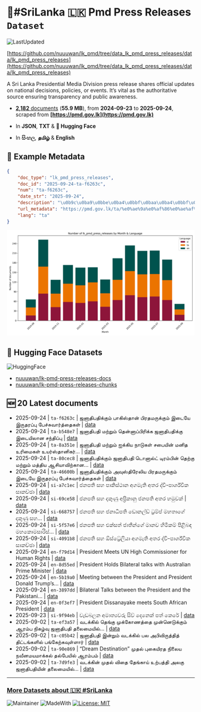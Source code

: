 # 📢#SriLanka 🇱🇰 Pmd Press Releases `Dataset`

![LastUpdated](https://img.shields.io/badge/last_updated-2025--09--26_08:23:47-green)

[https://github.com/nuuuwan/lk_pmd/tree/data_lk_pmd_press_releases/data/lk_pmd_press_releases](https://github.com/nuuuwan/lk_pmd/tree/data_lk_pmd_press_releases/data/lk_pmd_press_releases)

A Sri Lanka Presidential Media Division press release shares official updates on national decisions, policies, or events. It’s vital as the authoritative source ensuring transparency and public awareness.

- [**2,182** documents](https://github.com/nuuuwan/lk_pmd/tree/data_lk_pmd_press_releases/data/lk_pmd_press_releases) (**55.9 MB**), from **2024-09-23** to **2025-09-24**, scraped from **[https://pmd.gov.lk](https://pmd.gov.lk)**

- In **JSON**, **TXT** & **🤗 Hugging Face**

- In **සිංහල**, **தமிழ்** & **English**

## 📝 Example Metadata

```json
{
    "doc_type": "lk_pmd_press_releases",
    "doc_id": "2025-09-24-ta-f6263c",
    "num": "ta-f6263c",
    "date_str": "2025-09-24",
    "description": "\u0b9c\u0ba9\u0bbe\u0ba4\u0bbf\u0baa\u0ba4\u0bbf\u0b95\u0bcd\u0b95\u0bc1\u0bae\u0bcd \u0baa\u0bbe\u0b95\u0bbf\u0bb8\u0bcd\u0ba4\u0bbe\u0ba9\u0bcd \u0baa\u0bbf\u0bb0\u0ba4\u0bae\u0bb0\u0bc1\u0b95\u0bcd\u0b95\u0bc1\u0bae\u0bcd \u0b87\u0b9f\u0bc8\u0baf\u0bc7 \u0b87\u0bb0\u0bc1\u0ba4\u0bb0\u0baa\u0bcd\u0baa\u0bc1 \u0baa\u0bc7\u0b9a\u0bcd\u0b9a\u0bc1\u0bb5\u0bbe\u0bb0\u0bcd\u0ba4\u0bcd\u0ba4\u0bc8\u0b95\u0bb3\u0bcd",
    "url_metadata": "https://pmd.gov.lk/ta/%e0%ae%9a%e0%af%86%e0%ae%af%e0%af%8d%e0%ae%a4%e0%ae%bf/%e0%ae%9c%e0%ae%a9%e0%ae%be%e0%ae%a4%e0%ae%bf%e0%ae%aa%e0%ae%a4%e0%ae%bf%e0%ae%95%e0%af%8d%e0%ae%95%e0%af%81%e0%ae%ae%e0%af%8d-%e0%ae%aa%e0%ae%be%e0%ae%95%e0%ae%bf%e0%ae%b8%e0%af%8d%e0%ae%a4%e0%ae%be/",
    "lang": "ta"
}
```

![Chart](https://raw.githubusercontent.com/nuuuwan/lk_pmd/refs/heads/data_lk_pmd_press_releases/data/lk_pmd_press_releases/docs_by_month_and_lang.png)

## 🤗 Hugging Face Datasets

![HuggingFace](https://img.shields.io/badge/-HuggingFace-FDEE21?style=for-the-badge&logo=HuggingFace)

- [nuuuwan/lk-pmd-press-releases-docs](https://huggingface.co/datasets/nuuuwan/lk-pmd-press-releases-docs)
- [nuuuwan/lk-pmd-press-releases-chunks](https://huggingface.co/datasets/nuuuwan/lk-pmd-press-releases-chunks)

## 🆕 20 Latest documents

- 2025-09-24 | `ta-f6263c` | ஜனாதிபதிக்கும் பாகிஸ்தான் பிரதமருக்கும் இடையே இருதரப்பு பேச்சுவார்த்தைகள் | [data](https://github.com/nuuuwan/lk_pmd/tree/data_lk_pmd_press_releases/data/lk_pmd_press_releases/2020s/2025/2025-09-24-ta-f6263c)
- 2025-09-24 | `ta-b548e7` | ஜனாதிபதி மற்றும் தென்னாப்பிரிக்க ஜனாதிபதிக்கு இடையிலான சந்திப்பு | [data](https://github.com/nuuuwan/lk_pmd/tree/data_lk_pmd_press_releases/data/lk_pmd_press_releases/2020s/2025/2025-09-24-ta-b548e7)
- 2025-09-24 | `ta-8a351e` | ஜனாதிபதி மற்றும் ஐக்கிய நாடுகள் சபையின் மனித உரிமைகள் உயர்ஸ்தானிகர்… | [data](https://github.com/nuuuwan/lk_pmd/tree/data_lk_pmd_press_releases/data/lk_pmd_press_releases/2020s/2025/2025-09-24-ta-8a351e)
- 2025-09-24 | `ta-80cec8` | ஜனாதிபதிக்கும் ஜனாதிபதி டொனால்ட் டிரம்பின் தெற்கு மற்றும் மத்திய ஆசியாவிற்கான… | [data](https://github.com/nuuuwan/lk_pmd/tree/data_lk_pmd_press_releases/data/lk_pmd_press_releases/2020s/2025/2025-09-24-ta-80cec8)
- 2025-09-24 | `ta-46600b` | ஜனாதிபதிக்கும் அவுஸ்திரேலிய பிரதமருக்கும் இடையே இருதரப்பு பேச்சுவார்த்தைகள் | [data](https://github.com/nuuuwan/lk_pmd/tree/data_lk_pmd_press_releases/data/lk_pmd_press_releases/2020s/2025/2025-09-24-ta-46600b)
- 2025-09-24 | `si-a7c1ec` | ජනපති සහ පාකිස්ථාන අගමැති අතර ද්වි-පාර්ශ්වික සාකච්ඡා | [data](https://github.com/nuuuwan/lk_pmd/tree/data_lk_pmd_press_releases/data/lk_pmd_press_releases/2020s/2025/2025-09-24-si-a7c1ec)
- 2025-09-24 | `si-69ce58` | ජනපති සහ දකුණු අප්‍රිකානු ජනපති අතර හමුවක් | [data](https://github.com/nuuuwan/lk_pmd/tree/data_lk_pmd_press_releases/data/lk_pmd_press_releases/2020s/2025/2025-09-24-si-69ce58)
- 2025-09-24 | `si-668757` | ජනපති සහ ජනාධිපති ඩොනල්ඩ් ට්‍රම්ප් මහතාගේ දකුණු සහ… | [data](https://github.com/nuuuwan/lk_pmd/tree/data_lk_pmd_press_releases/data/lk_pmd_press_releases/2020s/2025/2025-09-24-si-668757)
- 2025-09-24 | `si-5f57e6` | ජනපති සහ එක්සත් ජාතීන්ගේ මානව හිමිකම් පිළිබඳ මහකොමසාරිස්… | [data](https://github.com/nuuuwan/lk_pmd/tree/data_lk_pmd_press_releases/data/lk_pmd_press_releases/2020s/2025/2025-09-24-si-5f57e6)
- 2025-09-24 | `si-4091b8` | ජනපති සහ ඕස්ට්‍රේලියා අගමැති අතර ද්වි-පාර්ශ්වික සාකච්ඡා | [data](https://github.com/nuuuwan/lk_pmd/tree/data_lk_pmd_press_releases/data/lk_pmd_press_releases/2020s/2025/2025-09-24-si-4091b8)
- 2025-09-24 | `en-f79d14` | President Meets UN High Commissioner for Human Rights | [data](https://github.com/nuuuwan/lk_pmd/tree/data_lk_pmd_press_releases/data/lk_pmd_press_releases/2020s/2025/2025-09-24-en-f79d14)
- 2025-09-24 | `en-8d55ed` | President Holds Bilateral talks with Australian Prime Minister | [data](https://github.com/nuuuwan/lk_pmd/tree/data_lk_pmd_press_releases/data/lk_pmd_press_releases/2020s/2025/2025-09-24-en-8d55ed)
- 2025-09-24 | `en-5b19a0` | Meeting between the President and President Donald Trump’s… | [data](https://github.com/nuuuwan/lk_pmd/tree/data_lk_pmd_press_releases/data/lk_pmd_press_releases/2020s/2025/2025-09-24-en-5b19a0)
- 2025-09-24 | `en-3897dd` | Bilateral Talks between the President and the Pakistani… | [data](https://github.com/nuuuwan/lk_pmd/tree/data_lk_pmd_press_releases/data/lk_pmd_press_releases/2020s/2025/2025-09-24-en-3897dd)
- 2025-09-24 | `en-0f3ef7` | President Dissanayake meets South African President | [data](https://github.com/nuuuwan/lk_pmd/tree/data_lk_pmd_press_releases/data/lk_pmd_press_releases/2020s/2025/2025-09-24-en-0f3ef7)
- 2025-09-23 | `si-9f94eb` | වැඩබලන අමාත්‍යවරු සිව් දෙනෙක් පත් කෙරේ | [data](https://github.com/nuuuwan/lk_pmd/tree/data_lk_pmd_press_releases/data/lk_pmd_press_releases/2020s/2025/2025-09-23-si-9f94eb)
- 2025-09-02 | `ta-ef3a57` | வடக்கில் தெங்கு முக்கோணத்தை முன்னெடுக்கும் ஆரம்ப நிகழ்வு ஜனாதிபதி தலைமையில்… | [data](https://github.com/nuuuwan/lk_pmd/tree/data_lk_pmd_press_releases/data/lk_pmd_press_releases/2020s/2025/2025-09-02-ta-ef3a57)
- 2025-09-02 | `ta-c05b42` | ஜனாதிபதி இன்றும் வடக்கில் பல அபிவிருத்தித் திட்டங்களில் பங்கேற்கவுள்ளார் | [data](https://github.com/nuuuwan/lk_pmd/tree/data_lk_pmd_press_releases/data/lk_pmd_press_releases/2020s/2025/2025-09-02-ta-c05b42)
- 2025-09-02 | `ta-90e869` | “Dream Destination” முதல் புகையிரத நிலைய நவீனமயமாக்கல் தல்பேயில் ஆரம்பம் | [data](https://github.com/nuuuwan/lk_pmd/tree/data_lk_pmd_press_releases/data/lk_pmd_press_releases/2020s/2025/2025-09-02-ta-90e869)
- 2025-09-02 | `ta-7d9fe3` | வடக்கின் முதல் விதை தேங்காய் உற்பத்தி அலகு ஜனாதிபதியின் தலைமையில்… | [data](https://github.com/nuuuwan/lk_pmd/tree/data_lk_pmd_press_releases/data/lk_pmd_press_releases/2020s/2025/2025-09-02-ta-7d9fe3)

---

### [More Datasets about 🇱🇰 #SriLanka](https://github.com/nuuuwan/lk_datasets)

![Maintainer](https://img.shields.io/badge/maintainer-nuuuwan-red)
![MadeWith](https://img.shields.io/badge/made_with-python-blue)
[![License: MIT](https://img.shields.io/badge/License-MIT-yellow.svg)](https://opensource.org/licenses/MIT)

